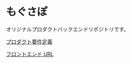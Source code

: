 # もぐさぽ

オリジナルプロダクトバックエンドリポジトリです。

[プロダクト要件定義](https://github.com/shihoin2/OriginalProduct)

[フロントエンド URL](https://github.com/shihoin2/Front-OriginalProduct)


